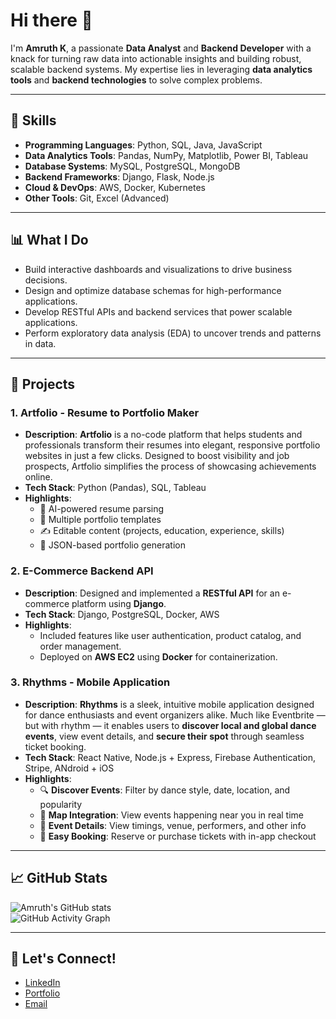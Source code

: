 # Hi there 👋  

I'm **Amruth K**, a passionate **Data Analyst** and **Backend Developer** with a knack for turning raw data into actionable insights and building robust, scalable backend systems. My expertise lies in leveraging **data analytics tools** and **backend technologies** to solve complex problems.

---

## 🚀 Skills
- **Programming Languages**: Python, SQL, Java, JavaScript  
- **Data Analytics Tools**: Pandas, NumPy, Matplotlib, Power BI, Tableau  
- **Database Systems**: MySQL, PostgreSQL, MongoDB  
- **Backend Frameworks**: Django, Flask, Node.js  
- **Cloud & DevOps**: AWS, Docker, Kubernetes  
- **Other Tools**: Git, Excel (Advanced)  

---

## 📊 What I Do
- Build interactive dashboards and visualizations to drive business decisions.  
- Design and optimize database schemas for high-performance applications.  
- Develop RESTful APIs and backend services that power scalable applications.  
- Perform exploratory data analysis (EDA) to uncover trends and patterns in data.  

---

## 🔧 Projects
### 1. **Artfolio - Resume to Portfolio Maker**  
- **Description**: **Artfolio** is a no-code platform that helps students and professionals transform their resumes into elegant, responsive portfolio websites in just a few clicks. Designed to boost visibility and job prospects, Artfolio simplifies the process of showcasing achievements online.
- **Tech Stack**: Python (Pandas), SQL, Tableau  
- **Highlights**:  
  - 🧠 AI-powered resume parsing
  - 🎨 Multiple portfolio templates
  - ✍️ Editable content (projects, education, experience, skills)
  - 📂 JSON-based portfolio generation

### 2. **E-Commerce Backend API**  
- **Description**: Designed and implemented a **RESTful API** for an e-commerce platform using **Django**.  
- **Tech Stack**: Django, PostgreSQL, Docker, AWS  
- **Highlights**:  
  - Included features like user authentication, product catalog, and order management.  
  - Deployed on **AWS EC2** using **Docker** for containerization.  

### 3. **Rhythms - Mobile Application**  
- **Description**: **Rhythms** is a sleek, intuitive mobile application designed for dance enthusiasts and event organizers alike. Much like Eventbrite — but with rhythm — it enables users to **discover local and global dance events**, view event details, and **secure their spot** through seamless ticket booking.
- **Tech Stack**: React Native, Node.js + Express, Firebase Authentication, Stripe, ANdroid + iOS 
- **Highlights**:  
  - 🔍 **Discover Events**: Filter by dance style, date, location, and popularity
  - 📍 **Map Integration**: View events happening near you in real time
  - 📄 **Event Details**: View timings, venue, performers, and other info
  - 🎫 **Easy Booking**: Reserve or purchase tickets with in-app checkout 

---

## 📈 GitHub Stats
![Amruth's GitHub stats](https://github-readme-stats.vercel.app/api?username=amruth-k99&show_icons=true&theme=radical)  
![GitHub Activity Graph](https://activity-graph.herokuapp.com/graph?username=amruth-k99&theme=dracula)  

---

## 🔗 Let's Connect!
- [LinkedIn](https://linkedin.com/in/your-linkedin-profile)  
- [Portfolio](https://your-portfolio-link.com)  
- [Email](mailto:your-email@example.com)  


